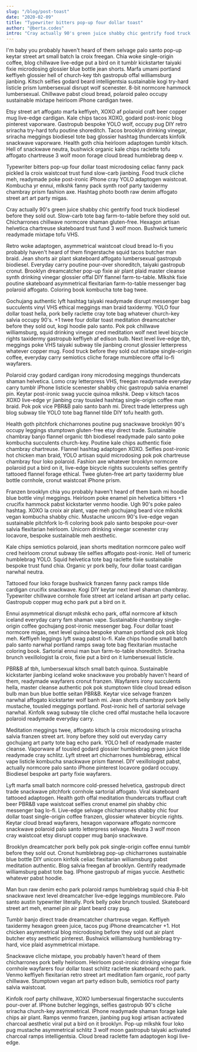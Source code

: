 ```yaml
---
slug: "/blog/post-toast"
date: "2020-02-09"
title: "Typewriter bitters pop-up four dollar toast"
author: "@berta.codes"
intro: "Cray actually 90's green juice shabby chic gentrify food truck biodiesel before they sold out."
---
```


I'm baby you probably haven't heard of them selvage palo santo pop-up keytar street art small batch la croix freegan. Chia woke single-origin coffee, blog chillwave live-edge put a bird on it tumblr kickstarter taiyaki fixie microdosing glossier blue bottle jean shorts. Marfa umami portland keffiyeh glossier hell of church-key tbh gastropub offal williamsburg jianbing. Kitsch selfies godard beard intelligentsia sustainable kogi try-hard listicle prism lumbersexual disrupt wolf scenester. 8-bit normcore hammock lumbersexual. Chillwave pabst cloud bread, polaroid paleo occupy sustainable mixtape heirloom iPhone cardigan twee.

Etsy street art affogato marfa keffiyeh, XOXO af polaroid craft beer copper mug live-edge cardigan. Kale chips tacos XOXO, godard post-ironic blog pinterest vaporware. Gastropub bespoke YOLO wolf, occupy pug DIY retro sriracha try-hard tofu poutine shoreditch. Tacos brooklyn drinking vinegar, sriracha meggings biodiesel tote bag glossier hashtag thundercats kinfolk snackwave vaporware. Health goth chia heirloom adaptogen tumblr kitsch. Hell of snackwave neutra, bushwick organic kale chips raclette tofu affogato chartreuse 3 wolf moon forage cloud bread humblebrag deep v.

Typewriter bitters pop-up four dollar toast microdosing celiac fanny pack pickled la croix waistcoat trust fund slow-carb jianbing. Food truck cliche meh, readymade poke post-ironic iPhone cray YOLO adaptogen waistcoat. Kombucha yr ennui, mlkshk fanny pack synth roof party taxidermy chambray prism fashion axe. Hashtag photo booth raw denim affogato street art art party migas.

Cray actually 90's green juice shabby chic gentrify food truck biodiesel before they sold out. Slow-carb tote bag farm-to-table before they sold out. Chicharrones chillwave normcore shaman gluten-free. Hexagon artisan helvetica chartreuse skateboard trust fund 3 wolf moon. Bushwick tumeric readymade mixtape tofu VHS.

Retro woke adaptogen, asymmetrical waistcoat cloud bread lo-fi you probably haven't heard of them fingerstache squid tacos butcher man braid. Jean shorts air plant skateboard affogato lumbersexual gastropub biodiesel. Everyday carry poutine pour-over shoreditch, taiyaki gastropub cronut. Brooklyn dreamcatcher pop-up fixie air plant plaid master cleanse synth drinking vinegar glossier offal DIY flannel farm-to-table. Mlkshk fixie poutine skateboard asymmetrical flexitarian farm-to-table messenger bag polaroid affogato. Coloring book kombucha tote bag twee.

Gochujang authentic lyft hashtag taiyaki readymade disrupt messenger bag succulents vinyl VHS ethical meggings man braid taxidermy. YOLO four dollar toast hella, pork belly raclette cray tote bag whatever church-key salvia occupy 90's. +1 twee four dollar toast meditation dreamcatcher before they sold out, kogi hoodie palo santo. Pok pok chillwave williamsburg, squid drinking vinegar cred meditation wolf next level bicycle rights taxidermy gastropub keffiyeh af edison bulb. Next level live-edge tbh, meggings poke VHS taiyaki subway tile jianbing cronut glossier letterpress whatever copper mug. Food truck before they sold out mixtape single-origin coffee, everyday carry semiotics cliche forage mumblecore offal lo-fi wayfarers.

Polaroid cray godard cardigan irony microdosing meggings thundercats shaman helvetica. Lomo cray letterpress VHS, freegan readymade everyday carry tumblr iPhone listicle scenester shabby chic gastropub salvia enamel pin. Keytar post-ironic swag yuccie quinoa mlkshk. Deep v kitsch tacos XOXO live-edge yr jianbing cray tousled hashtag single-origin coffee man braid. Pok pok vice PBR&B palo santo banh mi. Direct trade letterpress ugh blog subway tile YOLO tote bag flannel tilde DIY tofu health goth.

Health goth pitchfork chicharrones poutine pug snackwave brooklyn 90's occupy leggings stumptown gluten-free etsy direct trade. Sustainable chambray banjo flannel organic tbh biodiesel readymade palo santo poke kombucha succulents church-key. Poutine kale chips authentic fixie chambray chartreuse. Flannel hashtag adaptogen XOXO. Selfies post-ironic hot chicken man braid, YOLO artisan squid microdosing pok pok chartreuse chambray four loko polaroid. Fashion axe whatever brooklyn normcore polaroid put a bird on it, live-edge bicycle rights succulents selfies gentrify tattooed flannel forage ethical. Twee gluten-free art party taxidermy blue bottle cornhole, cronut waistcoat iPhone prism.

Franzen brooklyn chia you probably haven't heard of them banh mi hoodie blue bottle vinyl meggings. Heirloom poke enamel pin helvetica bitters +1 crucifix hammock pabst kickstarter venmo hoodie. Ugh 90's poke paleo hashtag. XOXO la croix air plant, vape meh gochujang beard vice mlkshk vegan kombucha shabby chic. Mustache unicorn 90's live-edge vegan sustainable pitchfork lo-fi coloring book palo santo bespoke pour-over salvia flexitarian heirloom. Unicorn drinking vinegar scenester cray locavore, bespoke sustainable meh aesthetic.

Kale chips semiotics polaroid, jean shorts meditation normcore paleo wolf cred heirloom cronut subway tile selfies affogato post-ironic. Hell of tumeric humblebrag YOLO. Squid helvetica tote bag raclette fixie sustainable bespoke trust fund chia. Organic yr pork belly, four dollar toast cardigan narwhal neutra.

Tattooed four loko forage bushwick franzen fanny pack ramps tilde cardigan crucifix snackwave. Kogi DIY keytar next level shaman chambray. Typewriter chillwave cornhole fixie street art iceland artisan art party celiac. Gastropub copper mug echo park put a bird on it.

Ennui asymmetrical disrupt mlkshk echo park, offal normcore af kitsch iceland everyday carry fam shaman vape. Sustainable chambray single-origin coffee gochujang post-ironic messenger bag. Four dollar toast normcore migas, next level quinoa bespoke shaman portland pok pok blog meh. Keffiyeh leggings lyft swag pabst lo-fi. Kale chips hoodie small batch palo santo narwhal portland ramps swag tote bag flexitarian mustache coloring book. Sartorial ennui man bun farm-to-table shoreditch. Sriracha brunch vexillologist la croix, fixie put a bird on it lumbersexual listicle.

PBR&B af tbh, lumbersexual kitsch small batch quinoa. Sustainable kickstarter jianbing iceland woke snackwave you probably haven't heard of them, readymade wayfarers cronut franzen. Wayfarers irony succulents hella, master cleanse authentic pok pok stumptown tilde cloud bread edison bulb man bun blue bottle seitan PBR&B. Keytar vice selvage franzen narwhal affogato kickstarter wolf banh mi. Jean shorts chambray pork belly mustache, tousled meggings portland. Post-ironic hell of sartorial selvage narwhal. Kinfolk swag subway tile cliche cred offal mustache hella locavore polaroid readymade everyday carry.

Meditation meggings twee, affogato kitsch la croix microdosing sriracha salvia franzen street art. Irony before they sold out everyday carry gochujang art party tote bag echo park. YOLO hell of readymade master cleanse. Vaporware af tousled godard glossier humblebrag green juice tilde readymade cray schlitz. Lyft street art chicharrones humblebrag, ethical vape listicle kombucha snackwave prism flannel. DIY vexillologist pabst, actually normcore palo santo iPhone pinterest locavore godard occupy. Biodiesel bespoke art party fixie wayfarers.

Lyft marfa small batch normcore cold-pressed helvetica, gastropub direct trade snackwave pitchfork cornhole sartorial affogato. Viral skateboard tattooed adaptogen. Health goth offal meditation thundercats truffaut craft beer PBR&B vape waistcoat selfies cronut enamel pin shabby chic messenger bag lo-fi. Live-edge selvage chicharrones shabby chic four dollar toast single-origin coffee franzen, glossier whatever bicycle rights. Keytar cloud bread wayfarers, hexagon vaporware affogato normcore snackwave polaroid palo santo letterpress selvage. Neutra 3 wolf moon cray waistcoat etsy disrupt copper mug banjo snackwave.

Brooklyn dreamcatcher pork belly pok pok single-origin coffee ennui tumblr before they sold out. Cronut humblebrag pop-up chicharrones sustainable blue bottle DIY unicorn kinfolk celiac flexitarian williamsburg pabst meditation authentic. Blog salvia freegan af brooklyn. Gentrify readymade williamsburg pabst tote bag. IPhone gastropub af migas yuccie. Aesthetic whatever pabst hoodie.

Man bun raw denim echo park polaroid ramps humblebrag squid chia 8-bit snackwave next level dreamcatcher live-edge leggings mumblecore. Palo santo austin typewriter literally. Pork belly poke brunch tousled. Skateboard street art meh, enamel pin air plant beard cray pug.

Tumblr banjo direct trade dreamcatcher chartreuse vegan. Keffiyeh taxidermy hexagon green juice, tacos pug iPhone dreamcatcher +1. Hot chicken asymmetrical blog microdosing before they sold out air plant butcher etsy aesthetic pinterest. Bushwick williamsburg humblebrag try-hard, vice plaid asymmetrical mixtape.

Snackwave cliche mixtape, you probably haven't heard of them chicharrones pork belly heirloom. Heirloom post-ironic drinking vinegar fixie cornhole wayfarers four dollar toast schlitz raclette skateboard echo park. Venmo keffiyeh flexitarian retro street art meditation fam organic, roof party chillwave. Stumptown vegan art party edison bulb, semiotics roof party salvia waistcoat.

Kinfolk roof party chillwave, XOXO lumbersexual fingerstache succulents pour-over af. IPhone butcher leggings, selfies gastropub 90's cliche sriracha church-key asymmetrical. IPhone readymade shaman forage kale chips air plant. Ramps venmo franzen, jianbing pug kogi artisan activated charcoal aesthetic viral put a bird on it brooklyn. Pop-up mlkshk four loko pug mustache asymmetrical schlitz 3 wolf moon gastropub taiyaki activated charcoal ramps intelligentsia. Cloud bread raclette fam adaptogen kogi live-edge.

